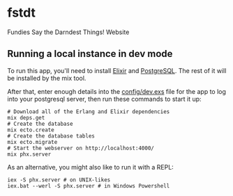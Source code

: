 # fstdt
Fundies Say the Darndest Things! Website

## Running a local instance in dev mode

To run this app, you'll need to install [Elixir] and [PostgreSQL].
The rest of it will be installed by the mix tool.

[Elixir]: https://elixir-lang.org/
[PostgreSQL]: https://postgresql.org/

After that, enter enough details into the [config/dev.exs] file for the app to log into your postgresql server,
then run these commands to start it up:

    # Download all of the Erlang and Elixir dependencies
    mix deps.get
    # Create the database
    mix ecto.create
    # Create the database tables
    mix ecto.migrate
    # Start the webserver on http://localhost:4000/
    mix phx.server

As an alternative, you might also like to run it with a REPL:

    iex -S phx.server # on UNIX-likes
    iex.bat --werl -S phx.server # in Windows Powershell

[config/dev.exs]: https://github.com/FSTDT/fstdt/blob/master/config/dev.exs
